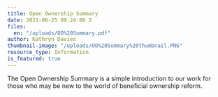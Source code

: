 ```yaml
---
title: Open Ownership Summary
date: 2021-06-25 09:24:00 Z
files:
  en: "/uploads/OO%20Summary.pdf"
author: Kathryn Davies
thumbnail-image: "/uploads/OO%20Summary%20thumbnail.PNG"
resource_type: Information
is_featured: true
---
```


The Open Ownership Summary is a simple introduction to our work for those who may be new to the world of beneficial ownership reform.